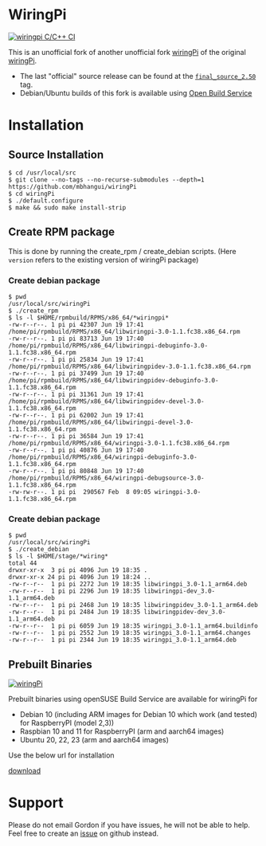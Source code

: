 # WiringPi

[![wiringpi C/C++ CI](https://github.com/mbhangui/wiringPi/actions/workflows/wiringpi-c-cpp.yml/badge.svg)](https://github.com/mbhangui/wiringPi/actions/workflows/wiringpi-c-cpp.yml)

This is an unofficial fork of another unofficial fork [wiringPi](https://github.com/WiringPi/WiringPi) of the original [wiringPi](http://wiringpi.com/).

  * The last "official" source release can be found at the [`final_source_2.50`](https://github.com/WiringPi/WiringPi/tree/final_official_2.50) tag.
  * Debian/Ubuntu builds of this fork is available using [Open Build Service](https://software.opensuse.org//download.html?project=home%3Ambhangui%3Araspi&package=wiringPi)

# Installation

## Source Installation

```
$ cd /usr/local/src
$ git clone --no-tags --no-recurse-submodules --depth=1 https://github.com/mbhangui/wiringPi
$ cd wiringPi
$ ./default.configure
$ make && sudo make install-strip
```

## Create RPM package

This is done by running the create\_rpm / create\_debian scripts. (Here `version` refers to the existing version of wiringPi package)

### Create debian package

```
$ pwd
/usr/local/src/wiringPi
$ ./create_rpm
$ ls -l $HOME/rpmbuild/RPMS/x86_64/*wiringpi*
-rw-r--r--. 1 pi pi 42307 Jun 19 17:41 /home/pi/rpmbuild/RPMS/x86_64/libwiringpi-3.0-1.1.fc38.x86_64.rpm
-rw-r--r--. 1 pi pi 83713 Jun 19 17:40 /home/pi/rpmbuild/RPMS/x86_64/libwiringpi-debuginfo-3.0-1.1.fc38.x86_64.rpm
-rw-r--r--. 1 pi pi 25834 Jun 19 17:41 /home/pi/rpmbuild/RPMS/x86_64/libwiringpidev-3.0-1.1.fc38.x86_64.rpm
-rw-r--r--. 1 pi pi 37499 Jun 19 17:40 /home/pi/rpmbuild/RPMS/x86_64/libwiringpidev-debuginfo-3.0-1.1.fc38.x86_64.rpm
-rw-r--r--. 1 pi pi 31361 Jun 19 17:41 /home/pi/rpmbuild/RPMS/x86_64/libwiringpidev-devel-3.0-1.1.fc38.x86_64.rpm
-rw-r--r--. 1 pi pi 62002 Jun 19 17:41 /home/pi/rpmbuild/RPMS/x86_64/libwiringpi-devel-3.0-1.1.fc38.x86_64.rpm
-rw-r--r--. 1 pi pi 36584 Jun 19 17:41 /home/pi/rpmbuild/RPMS/x86_64/wiringpi-3.0-1.1.fc38.x86_64.rpm
-rw-r--r--. 1 pi pi 40876 Jun 19 17:40 /home/pi/rpmbuild/RPMS/x86_64/wiringpi-debuginfo-3.0-1.1.fc38.x86_64.rpm
-rw-r--r--. 1 pi pi 80848 Jun 19 17:40 /home/pi/rpmbuild/RPMS/x86_64/wiringpi-debugsource-3.0-1.1.fc38.x86_64.rpm
-rw-rw-r--. 1 pi pi  290567 Feb  8 09:05 wiringpi-3.0-1.1.fc38.x86_64.rpm
```

### Create debian package

```
$ pwd
/usr/local/src/wiringPi
$ ./create_debian
$ ls -l $HOME/stage/*wiring*
total 44
drwxr-xr-x  3 pi pi 4096 Jun 19 18:35 .
drwxr-xr-x 24 pi pi 4096 Jun 19 18:24 ..
-rw-r--r--  1 pi pi 2272 Jun 19 18:35 libwiringpi_3.0-1.1_arm64.deb
-rw-r--r--  1 pi pi 2296 Jun 19 18:35 libwiringpi-dev_3.0-1.1_arm64.deb
-rw-r--r--  1 pi pi 2468 Jun 19 18:35 libwiringpidev_3.0-1.1_arm64.deb
-rw-r--r--  1 pi pi 2484 Jun 19 18:35 libwiringpidev-dev_3.0-1.1_arm64.deb
-rw-r--r--  1 pi pi 6059 Jun 19 18:35 wiringpi_3.0-1.1_arm64.buildinfo
-rw-r--r--  1 pi pi 2552 Jun 19 18:35 wiringpi_3.0-1.1_arm64.changes
-rw-r--r--  1 pi pi 2344 Jun 19 18:35 wiringpi_3.0-1.1_arm64.deb
```

## Prebuilt Binaries

[![wiringPi](https://build.opensuse.org/projects/home:mbhangui:raspi/packages/wiringPi/badge.svg?type=percent)](https://build.opensuse.org/package/show/home:mbhangui:raspi/wiringPi)

Prebuilt binaries using openSUSE Build Service are available for wiringPi for

* Debian 10 (including ARM images for Debian 10 which work (and tested) for RaspberryPI (model 2,3))
* Raspbian 10 and 11 for RaspberryPI (arm and aarch64 images)
* Ubuntu 20, 22, 23 (arm and aarch64 images)

Use the below url for installation

[download](https://software.opensuse.org//download.html?project=home%3Ambhangui%3Araspi&package=wiringPi)

# Support

Please do not email Gordon if you have issues, he will not be able to help. Feel free to create an [issue](https://github.com/mbhangui/wiringPi/issues/new/choose) on github instead.
